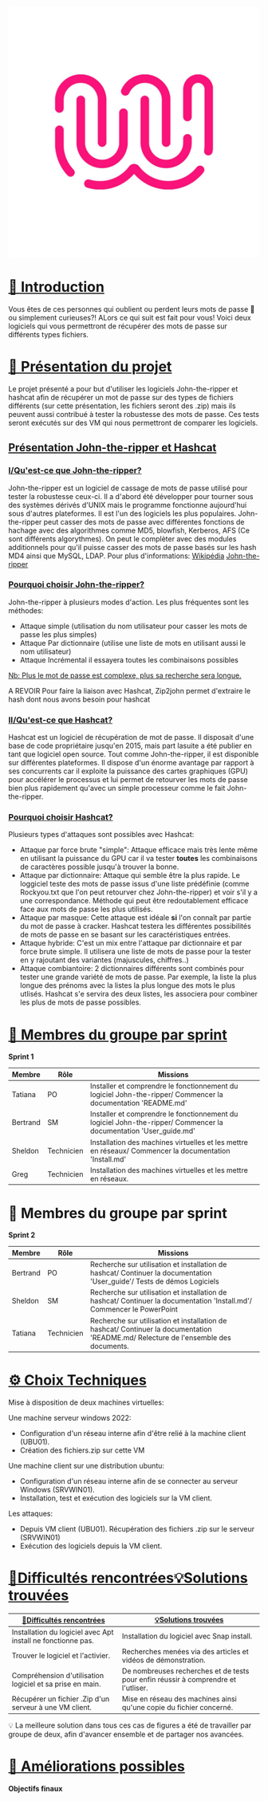 ![logo de la Wild Code SChool en exemple](Ressources/logo_WCS.jpg)


# [📜 Introduction](#introduction)

Vous êtes de ces personnes qui oublient ou perdent leurs mots de passe 🔑 ou simplement curieuses?! ALors ce qui suit est fait pour vous! 
Voici deux logiciels qui vous permettront de récupérer des mots de passe sur différents types fichiers.

# [🎯 Présentation du projet](#presentation-du-projet)

Le projet présenté a pour but d'utiliser les logiciels John-the-ripper et hashcat afin de récupérer un mot de passe sur des types de fichiers différents (sur cette présentation, les fichiers seront des .zip) mais ils peuvent aussi contribué à tester la robustesse des mots de passe.
Ces tests seront exécutés sur des VM qui nous permettront de comparer les logiciels.
  
## <ins>Présentation John-the-ripper et Hashcat<ins>

### <ins>I/Qu'est-ce que John-the-ripper?<ins>

John-the-ripper est un logiciel de cassage de mots de passe utilisé pour tester la robustesse ceux-ci. Il a d'abord été développer pour tourner sous des 
systèmes dérivés d'UNIX mais le programme fonctionne aujourd'hui sous d'autres plateformes. Il est l'un des logiciels les plus populaires.
John-the-ripper peut casser des mots de passe avec différentes fonctions de hachage avec des algorithmes comme MD5, blowfish, Kerberos, AFS (Ce sont différents algorythmes). On peut le complèter avec des modules additionnels pour qu'il puisse casser des mots de passe basés sur les hash MD4 ainsi que MySQL, LDAP.
Pour plus d'informations: [Wikipédia](https://fr.wikipedia.org/wiki/John_the_Ripper#)  [John-the-ripper](https://www.openwall.com/john/doc/)

### <ins>Pourquoi choisir John-the-ripper?<ins>
  
 John-the-ripper à plusieurs modes d'action. Les plus fréquentes sont les méthodes:
  
+ Attaque simple (utilisation du nom utilisateur pour casser les mots de passe les plus simples)
+ Attaque Par dictionnaire (utilise une liste de mots en utilisant aussi le nom utilisateur)
+ Attaque Incrémental il essayera toutes les combinaisons possibles

<ins>Nb:<ins> Plus le mot de passe est complexe, plus sa recherche sera longue.

A REVOIR
Pour faire la liaison avec Hashcat, Zip2john permet d'extraire le hash dont nous avons besoin pour hashcat

### <ins>II/Qu'est-ce que Hashcat?<ins>
 
Hashcat est un logiciel de récupération de mot de passe. Il disposait d'une base de code propriétaire jusqu'en 2015, mais part lasuite a été publier en tant que logiciel open source. Tout comme John-the-ripper, il est disponible sur différentes plateformes. Il dispose d'un énorme avantage par rapport à ses concurrents car il exploite la puissance des cartes graphiques (GPU) pour accélérer le processus et lui permet de retourver les mots de passe bien plus rapidement qu'avec un simple processeur comme le fait John-the-ripper.

### <ins>Pourquoi choisir Hashcat?<ins>

Plusieurs types d'attaques sont possibles avec Hashcat:

+ Attaque par force brute "simple": Attaque efficace mais très lente même en utilisant la puissance du GPU car il va tester **toutes** les combinaisons de caractères possible jusqu'à trouver la bonne.
+ Attaque par dictionnaire: Attaque qui semble être la plus rapide. Le loggiciel teste des mots de passe issus d'une liste prédéfinie (comme Rockyou.txt que l'on peut retourver chez John-the-ripper) et voir s'il y a une correspondance. Méthode qui peut être redoutablement efficace face aux mots de passe les plus utilisés.
+ Attaque par masque: Cette attaque est idéale **si** l'on connaît par partie du mot de passe à cracker. Hashcat testera les différentes possibilités de mots de passe en se basant sur les caractéristiques entrées.
+ Attaque hybride: C'est un mix entre l'attaque par dictionnaire et par force brute simple. Il utilisera une liste de mots de passe pour la tester en y rajoutant des variantes (majuscules, chiffres..)
+ Attaque combiantoire: 2 dictionnaires différents sont combinés pour tester une grande variété de mots de passe. Par exemple, la liste la plus longue des prénoms avec la listes la plus longue des mots le plus utlisés. Hashcat s'e servira des deux listes, les associera pour combiner les plus de mots de passe possibles.


 # [👥 Membres du groupe par sprint](#membres-du-groupe-par-sprint)
**Sprint 1**

| Membre   | Rôle       | Missions |
| -------- | ---------- | -------- |
| Tatiana  | PO         | Installer et comprendre le fonctionnement du logiciel John-the-ripper/ Commencer la documentation 'README.md'|
| Bertrand | SM         | Installer et comprendre le fonctionnement du logiciel John-the-ripper/ Commencer la documentation 'User_guide.md'|
| Sheldon  | Technicien | Installation des machines virtuelles et les mettre en réseaux/ Commencer la documentation 'Install.md'|
| Greg     | Technicien | Installation des machines virtuelles et les mettre en réseaux.|



# 👥 Membres du groupe par sprint
<span id="membres-du-groupe-par-sprint"></span>
**Sprint 2**

| Membre   | Rôle       | Missions |
| -------- | ---------- | -------- |
| Bertrand | PO         | Recherche sur utilisation et installation de hashcat/ Continuer la documentation 'User_guide'/ Tests de démos Logiciels|
| Sheldon  | SM         | Recherche sur utilisation et installation de hashcat/ Continuer la documentation 'Install.md'/ Commencer le PowerPoint|
| Tatiana  | Technicien | Recherche sur utilisation et installation de hashcat/ Continuer la documentation 'README.md/ Relecture de l'ensemble des documents.|
  
 # [⚙️ Choix Techniques](#choix-techniques)

Mise à disposition de deux machines virtuelles:

Une machine serveur windows 2022:
 -  Configuration d'un réseau interne afin d'être relié à la machine client (UBU01).
 -  Création des fichiers.zip sur cette VM
   
Une machine client sur une distribution ubuntu:
 -  Configuration d'un réseau interne afin de se connecter au serveur Windows (SRVWIN01).
 -  Installation, test et exécution des logiciels sur la VM client.
   
Les attaques:
 - Depuis VM client (UBU01). Récupération des fichiers .zip sur le serveur (SRVWIN01)
 - Exécution des logiciels depuis la VM client. 

 # [🧗Difficultés rencontrées](#difficultes-rencontrees)[💡Solutions trouvées](#solutions-trouvees)
 

| [🧗Difficultés rencontrées](#difficultes-rencontrees)|[💡Solutions trouvées](#solutions-trouvees)|  
| -----------------------------------| -----------------------------------|
| Installation du logiciel avec Apt install ne fonctionne pas.| Installation du logiciel avec Snap install.|
| Trouver le logiciel et l'activier.| Recherches menées via des articles et vidéos de démonstration.|
| Compréhension d'utilisation logiciel et sa prise en main.| De nombreuses recherches et de tests pour enfin réussir à comprendre et l'utliser.|
| Récupérer un fichier .Zip d'un serveur à une VM client.| Mise en réseau des machines ainsi qu'une copie du fichier concerné.|

💡 La meilleure solution dans tous ces cas de figures a été de travailler par groupe de deux, afin d'avancer ensemble et de partager nos avancées. 

 # [🚀 Améliorations possibles](#ameliorations-possibles)


**Objectifs finaux**


